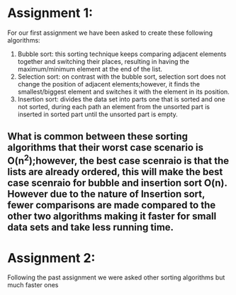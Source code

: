 # Assignment 1:
For our first assignment we have been asked to create these following algorithms:
1. Bubble sort: this sorting technique keeps comparing adjacent elements together and switching their places, resulting in having
   the maximum/minimum element at the end of the list.
3. Selection sort: on contrast with the bubble sort, selection sort does not change the position of adjacent elements;however, it finds
   the smallest/biggest element and switches it with the element in its position.
5. Insertion sort: divides the data set into parts one that is sorted and one not sorted, during each path an element from the
   unsorted part is inserted in sorted part until the unsorted part is empty.
   
What is common between these sorting algorithms that their worst case scenario is **O(n<sup>2</sup>)**;however, the best case scenraio
is that the lists are already ordered, this will make the best case scenraio for bubble and insertion sort **O(n)**.
However due to the nature of Insertion sort, fewer comparisons are made compared to the other two algorithms making it faster
for small data sets and take less running time.
---
# Assignment 2:
Following the past assignment we were asked other sorting algorithms but much faster ones
